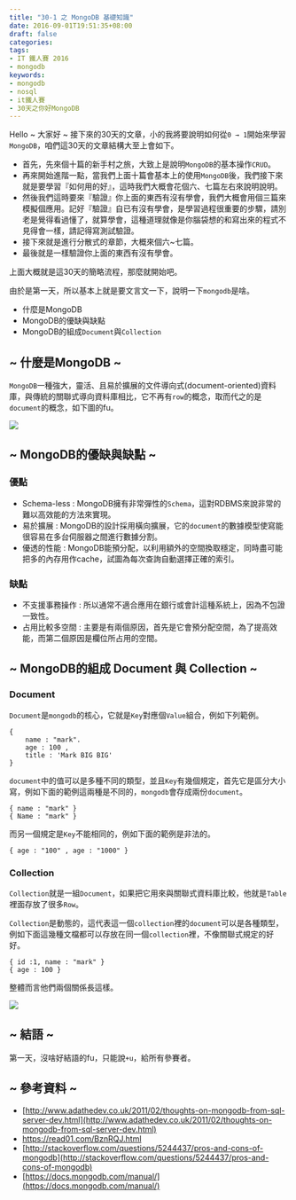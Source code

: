 ```yaml
---
title: "30-1 之 MongoDB 基礎知識"
date: 2016-09-01T19:51:35+08:00
draft: false
categories:
tags:
- IT 鐵人賽 2016
- mongodb
keywords:
- mongodb
- nosql
- it鐵人賽
- 30天之你好MongoDB  
---
```



Hello ~ 大家好 ~ 接下來的30天的文章，小的我將要說明如何從`0 → 1`開始來學習`MongoDB`，咱們這30天的文章結構大至上會如下。

* 首先，先來個十篇的新手村之旅，大致上是說明`MongoDB`的基本操作`CRUD`。
* 再來開始進階一點，當我們上面十篇會基本上的使用`MongoDB`後，我們接下來就是要學習『如何用的好』，這時我們大概會花個六、七篇左右來說明說明。
* 然後我們這時要來『驗證』你上面的東西有沒有學會，我們大概會用個三篇來模擬個應用。記好『驗證』自已有沒有學會，是學習過程很重要的步驟，請別老是覺得看過懂了，就算學會，這種道理就像是你腦袋想的和寫出來的程式不見得會一樣，請記得寫測試驗證。
* 接下來就是進行分散式的章節，大概來個六~七篇。
* 最後就是一樣驗證你上面的東西有沒有學會。

上面大概就是這30天的簡略流程，那麼就開始吧。

由於是第一天，所以基本上就是要文言文一下，說明一下`mongodb`是啥。

* 什麼是MongoDB
* MongoDB的優缺與缺點
* MongoDB的組成`Document`與`Collection`

## ~ 什麼是MongoDB ~

`MongoDB`一種強大，靈活、且易於擴展的文件導向式(document-oriented)資料庫，與傳統的關聯式導向資料庫相比，它不再有`row`的概念，取而代之的是`document`的概念，如下圖的fu。

![](http://yixiang8780.com/outImg/20161128-2.png)

## ~ MongoDB的優缺與缺點 ~

### 優點
* Schema-less : MongoDB擁有非常彈性的`Schema`，這對RDBMS來說非常的難以高效能的方法來實現。
*  易於擴展 : MongoDB的設計採用橫向擴展，它的`document`的數據模型使寫能很容易在多台伺服器之間進行數據分割。
*  優透的性能 : MongoDB能預分配，以利用額外的空間換取穩定，同時盡可能把多的內存用作cache，試圖為每次查詢自動選擇正確的索引。

### 缺點
* 不支援事務操作 : 所以通常不適合應用在銀行或會計這種系統上，因為不包證一致性。
*  占用比較多空間 : 主要是有兩個原因，首先是它會預分配空間，為了提高效能，而第二個原因是欄位所占用的空間。

## ~ MongoDB的組成 Document 與 Collection ~

### Document
`Document`是`mongodb`的核心，它就是`Key`對應個`Value`組合，例如下列範例。

```
{
	name : "mark".
	age : 100 , 
	title : 'Mark BIG BIG'
}
```

`document`中的值可以是多種不同的類型，並且`Key`有幾個規定，首先它是區分大小寫，例如下面的範例這兩種是不同的，`mongodb`會存成兩份`document`。

```	
{ name : "mark" }
{ Name : "mark" }
```

而另一個規定是`Key`不能相同的，例如下面的範例是非法的。

```
{ age : "100" , age : "1000" }
```

### Collection

`Collection`就是一組`Document`，如果把它用來與關聯式資料庫比較，他就是`Table`裡面存放了很多`Row`。

`Collection`是動態的，這代表這一個`collection`裡的`document`可以是各種類型，例如下面這幾種文檔都可以存放在同一個`collection`裡，不像關聯式規定的好好。

```
{ id :1, name : "mark" }
{ age : 100 }
```

整體而言他們兩個關係長這樣。

![](http://yixiang8780.com/outImg/20161128-1.png)

## ~ 結語 ~

第一天，沒啥好結語的fu，只能說`+u`，給所有參賽者。

## ~ 參考資料 ~

* [http://www.adathedev.co.uk/2011/02/thoughts-on-mongodb-from-sql-server-dev.html](http://www.adathedev.co.uk/2011/02/thoughts-on-mongodb-from-sql-server-dev.html)
* [https://read01.com/BznRQJ.html
](https://read01.com/BznRQJ.html)
* [http://stackoverflow.com/questions/5244437/pros-and-cons-of-mongodb](http://stackoverflow.com/questions/5244437/pros-and-cons-of-mongodb)
* [https://docs.mongodb.com/manual/](https://docs.mongodb.com/manual/)
